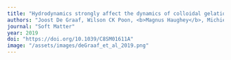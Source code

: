 ```yaml
---
title: "Hydrodynamics strongly affect the dynamics of colloidal gelation but not gel structure"
authors: "Joost De Graaf, Wilson CK Poon, <b>Magnus Haughey</b>, Michiel Hermes"
journal: "Soft Matter"
year: 2019
doi: "https://doi.org/10.1039/C8SM01611A"
image: "/assets/images/deGraaf_et_al_2019.png"
---
```

